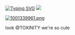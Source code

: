 [![Typing SVG](https://readme-typing-svg.herokuapp.com?font=Cabin&weight=100&size=19&duration=1000&pause=1000&color=E9E9E9&center=true&multiline=true&height=80&lines=Your+a+part+time+lover%2C;And+a+full+time+friend+%3C3)](https://git.io/typing-svg)
![](https://graphic.neocities.org/flw2.gif)

[![1001339961.png](https://i.postimg.cc/nhrdN4Dg/1001339961.png)](https://postimg.cc/bZXHt2L9)

look @TOXlNITY we're so cute

